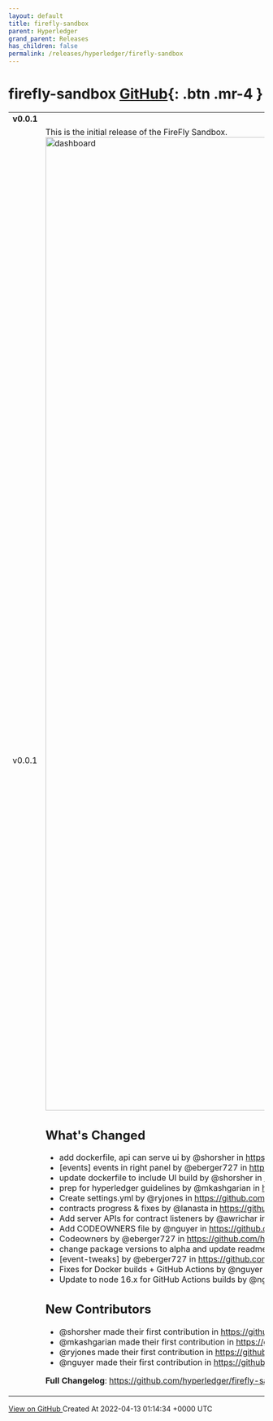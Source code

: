 ```yaml
---
layout: default
title: firefly-sandbox
parent: Hyperledger
grand_parent: Releases
has_children: false
permalink: /releases/hyperledger/firefly-sandbox
---
```


# firefly-sandbox <span class="fs-3 right-align">[GitHub](https://github.com/hyperledger/firefly-sandbox){: .btn .mr-4 }</span>


<div>
    <table>
        <tr>
            <td colspan="2">
                <b>
                    v0.0.1
                </b>
            </td>
        </tr>
        <tr>
            <td>
                <span class="chip">
                    v0.0.1
                </span>
            </td>
            <td>
                This is the initial release of the FireFly Sandbox.

<img width="1915" alt="dashboard" src="https://user-images.githubusercontent.com/17093033/163079917-32170e38-3a24-47ad-8f49-5da8624801aa.png">

## What's Changed
* add dockerfile, api can serve ui by @shorsher in https://github.com/hyperledger/firefly-sandbox/pull/16
* [events] events in right panel by @eberger727 in https://github.com/hyperledger/firefly-sandbox/pull/19
* update dockerfile to include UI build by @shorsher in https://github.com/hyperledger/firefly-sandbox/pull/18
* prep for hyperledger guidelines by @mkashgarian in https://github.com/hyperledger/firefly-sandbox/pull/17
* Create settings.yml by @ryjones in https://github.com/hyperledger/firefly-sandbox/pull/20
* contracts progress & fixes by @lanasta in https://github.com/hyperledger/firefly-sandbox/pull/28
* Add server APIs for contract listeners by @awrichar in https://github.com/hyperledger/firefly-sandbox/pull/25
* Add CODEOWNERS file by @nguyer in https://github.com/hyperledger/firefly-sandbox/pull/22
* Codeowners by @eberger727 in https://github.com/hyperledger/firefly-sandbox/pull/30
* change package versions to alpha and update readme badges by @mkashgarian in https://github.com/hyperledger/firefly-sandbox/pull/31
* [event-tweaks] by @eberger727 in https://github.com/hyperledger/firefly-sandbox/pull/32
* Fixes for Docker builds + GitHub Actions by @nguyer in https://github.com/hyperledger/firefly-sandbox/pull/33
* Update to node 16.x for GitHub Actions builds by @nguyer in https://github.com/hyperledger/firefly-sandbox/pull/34

## New Contributors
* @shorsher made their first contribution in https://github.com/hyperledger/firefly-sandbox/pull/16
* @mkashgarian made their first contribution in https://github.com/hyperledger/firefly-sandbox/pull/17
* @ryjones made their first contribution in https://github.com/hyperledger/firefly-sandbox/pull/20
* @nguyer made their first contribution in https://github.com/hyperledger/firefly-sandbox/pull/22

**Full Changelog**: https://github.com/hyperledger/firefly-sandbox/commits/v0.0.1
            </td>
        </tr>
    </table>
    <a href="https://github.com/hyperledger/firefly-sandbox/releases/tag/v0.0.1" class=".btn">
        View on GitHub
    </a>
    <span class="right-align">
        Created At 2022-04-13 01:14:34 +0000 UTC
    </span>
</div>

